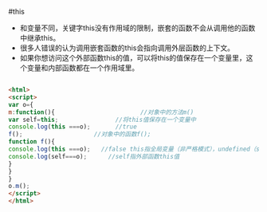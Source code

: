 #this
* 和变量不同，关键字this没有作用域的限制，嵌套的函数不会从调用他的函数中继承this。
* 很多人错误的认为调用嵌套函数的this会指向调用外层函数的上下文。
* 如果你想访问这个外部函数this的值，可以将this的值保存在一个变量里，这个变量和内部函数都在一个作用域里。
```html

<html>
<script>
var o={
m:function(){                        //对象中的方法m()
var self=this;                //将this值保存在一个变量中
console.log(this ===o);       //true
f();                    //对象中的函数f();
function f(){
console.log(this ===o);   //false this指全局变量（非严格模式），undefined（strict）
console.log(self===o);      //self指外部函数this值
}
}
}
o.m();
</script>
</html>
```
